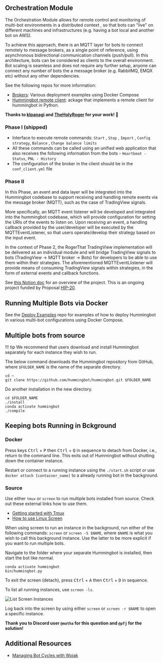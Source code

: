 ## Orchestration Module

The Orchestration Module allows for remote control and monitoring of multi-bot environments in a distributed context , so that bots can "live" on different machines and infrastructures (e.g. having a bot local and another bot on AWS).

To achieve this approach, there is an MQTT layer for bots to connect remotely to message brokers, as a single point of reference, using asynchronous bidirectional communication channels (push/pull). In this architecture, bots can be considered as clients to the overall environment. Bot scaling is seamless and does not require any further setup, anyone can connect any number of bots the a message broker (e.g. RabbitMQ, EMQX etc) without any other dependencies.

See the following repos for more information:

* [Brokers](https://github.com/hummingbot/brokers): Various deployment examples using Docker Compose
* [Hummingbot remote client](https://github.com/hummingbot/hbot-remote-client-py): ackage that implements a remote client for hummingbot in Python.

**Thanks to [klpanagi](https://github.com/klpanagi) and [TheHolyRoger](https://github.com/TheHolyRoger) for your work! 🙏**

### Phase I (shipped)

- Interface to execute remote commands: `Start` , `Stop` , `Import` , `Config strategy`, `Balance` , `Change balance limits`
- All these commands can be called using an unified web application that also receives the following information from the bots - `Heartbeat - Status`, `PNL - History`
- The configuration of the broker in the client should be in the `conf_client.yml` file

### Phase II

In this Phase, an event and data layer will be integrated into the Hummingbot codebase to support receiving and handling remote events via the message broker (MQTT), such as the case of TradingView signals.

More specifically, an MQTT event listener will be developed and integrated into the hummingbot codebase, which will provide configuration for setting the URIs of the events to listen on. Upon receiving an event, a handling callback provided by the user/developer will be executed by the MQTTEventListener, so that users operate/develop their strategy based on the input event.

In the context of Phase 2, the RogerThat TradingView implementation will be delivered as an individual module and will bridge TradingView signals to bots (TradingView -> MQTT broker -> Bots) for developers to be able to use them within their strategies. The aforementioned MQTTEventLlistener will provide means of consuming TradingView signals within strategies, in the form of external events and callback functions.

See [this Notion doc](https://www.notion.so/hummingbot-foundation/Bot-Orchestration-fcac18bd90d74b0ebca9b260617522f0) for an overview of the project. This is an ongoing project funded by Proposal [HIP-20](https://snapshot.org/#/hbot-ip.eth/proposal/0x23e5e5ec459daea8bcb2228b2e18bc081d4b12cb5067d7a9f9efe157cc05ce16).

## Running Multiple Bots via Docker

See the [Deploy Examples](https://github.com/hummingbot/deploy-examples) repo for examples of how to deploy Hummingbot in various multi-bot configurations using Docker Compose.

## Multiple bots from source

!!! tip
    We recommend that users download and install Hummingbot separately for each instance they wish to run.

The below command downloads the Hummingbot repository from GitHub, where `$FOLDER_NAME` is the name of the separate directory.

```
cd ~
git clone https://github.com/hummingbot/hummingbot.git $FOLDER_NAME
```

Do another installation in the new directory.

```
cd $FOLDER_NAME
./install
conda activate hummingbot
./compile
```

## Keeping bots Running in Bckground

### Docker

Press keys <kbd>Ctrl</kbd> + <kbd>P</kbd> then <kbd>Ctrl</kbd> + <kbd>Q</kbd> in sequence to detach from Docker, i.e., return to the command line. This exits out of Hummingbot without shutting down the container instance.

Restart or connect to a running instance using the `./start.sh` script or use `docker attach [container_name]` to a already running bot in the background.

### Source

Use either `tmux` or `screen` to run multiple bots installed from source. Check out these external links how to use them.

- [Getting started with Tmux](https://linuxize.com/post/getting-started-with-tmux/)
- [How to use Linux Screen](https://linuxize.com/post/how-to-use-linux-screen/)

When using screen to run an instance in the background, run either of the following commands: `screen` or `screen -S $NAME`, where `$NAME` is what you wish to call this background instance. Use the latter to be more explicit if you want to run multiple bots.

Navigate to the folder where your separate Hummingbot is installed, then start the bot like normal.

```
conda activate hummingbot
bin/hummingbot.py
```

To exit the screen (detach), press <kbd>Ctrl</kbd> + <kbd>A</kbd> then <kbd>Ctrl</kbd> + <kbd>D</kbd> in sequence.

To list all running instances, use `screen -ls`.

![List Screen Instances](/assets/img/screen.png)

Log back into the screen by using either `screen` or `screen -r $NAME` to open a specific instance.

**Thank you to Discord user `@matha` for this question and `@pfj` for the solution!**

## Additional Resources

- [Managing Bot Cycles with Wojak](https://www.youtube.com/watch?v=eB_66K0JxgM&t=2s)

